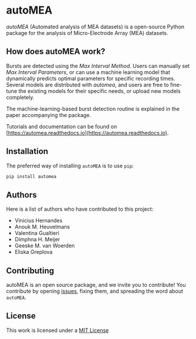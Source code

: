 # autoMEA

*autoMEA* (Automated analysis of MEA datasets) is a open-source Python package for the analysis of Micro-Electrode Array (MEA) datasets. 

## How does autoMEA work?

Bursts are detected using the *Max Interval Method*. Users can manually set *Max Interval Parameters*, or can use a machine learning model that dynamically predicts optimal parameters for specific recording times. Several models are distributed with *automea*, and users are free to fine-tune the existing models for their specific needs, or upload new models completely.  

The machine-learning-based burst detection routine is explained in the paper accompanying the package. 

Tutorials and documentation can be found on [https://automea.readthedocs.io](https://automea.readthedocs.io).


## Installation

The preferred way of installing `autoMEA` is to use `pip`:


```bash
pip install automea
```


<!-- ## Citing

If you have used autoMEA for work that has lead to a scientific publication,
please cite it as

```bibtex
@misc{Hernandes2024_automea,
  title={automea},
  author={V. Hernandes et al},
  year={2024},
  eprint={2404.00000},
  archivePrefix={arXiv},
}
``` -->

## Authors

Here is a list of authors who have contributed to this project:
- Vinicius Hernandes
- Anouk M. Heuvelmans
- Valentina Gualtieri
- Dimphna H. Meijer
- Geeske M. van Woerden
- Eliska Greplova

## Contributing

autoMEA is an open source package, and we invite you to contribute!
You contribute by opening [issues](https://gitlab.com/QMAI/papers/autoMEA),
fixing them, and spreading the word about `autoMEA`.

## License

This work is licensed under a [MIT License](https://opensource.org/licenses/MIT)
